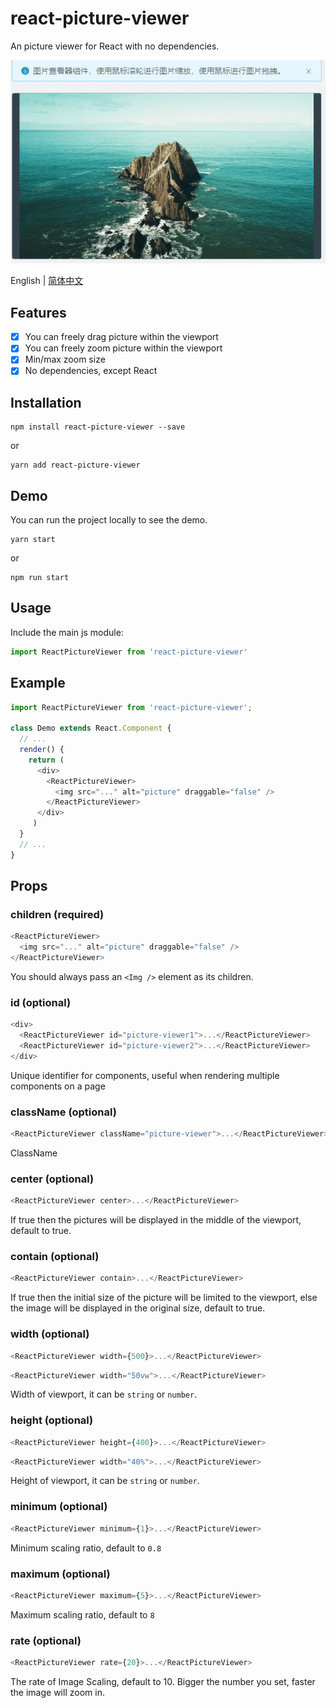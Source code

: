 # react-picture-viewer

An picture viewer for React with no dependencies.

![ReactPictureViewer Demo](https://raw.githubusercontent.com/CRONWMMM/react-picture-viewer/master/demo.gif)

English | [简体中文](https://github.com/CRONWMMM/react-picture-viewer/blob/master/README.zh-cn.md)

## Features

* [x] You can freely drag picture within the viewport
* [x] You can freely zoom picture within the viewport
* [x] Min/max zoom size
* [x] No dependencies, except React

## Installation
```
npm install react-picture-viewer --save
```
or
```
yarn add react-picture-viewer
```

## Demo
You can run the project locally to see the demo.
```
yarn start
```
or
```
npm run start
```

## Usage
Include the main js module:
```js
import ReactPictureViewer from 'react-picture-viewer'
```

## Example
```js
import ReactPictureViewer from 'react-picture-viewer';

class Demo extends React.Component {
  // ...
  render() {
    return (
      <div>
        <ReactPictureViewer>
          <img src="..." alt="picture" draggable="false" />
        </ReactPictureViewer>
      </div>
     )
  }
  // ...
}
```

## Props
### children (required)
```js
<ReactPictureViewer>
  <img src="..." alt="picture" draggable="false" />
</ReactPictureViewer>
```
You should always pass an `<Img />` element as its children.

### id (optional)
```js
<div>
  <ReactPictureViewer id="picture-viewer1">...</ReactPictureViewer>
  <ReactPictureViewer id="picture-viewer2">...</ReactPictureViewer>
</div>
```
Unique identifier for components, useful when rendering multiple components on a page

### className (optional)
```js
<ReactPictureViewer className="picture-viewer">...</ReactPictureViewer>
```
ClassName

### center (optional)
```js
<ReactPictureViewer center>...</ReactPictureViewer>
```
If true then the pictures will be displayed in the middle of the viewport, default to true.

### contain (optional)
```js
<ReactPictureViewer contain>...</ReactPictureViewer>
```
If true then the initial size of the picture will be limited to the viewport, else the image will be displayed in the original size, default to true.

### width (optional)
```js
<ReactPictureViewer width={500}>...</ReactPictureViewer>
```
```js
<ReactPictureViewer width="50vw">...</ReactPictureViewer>
```
Width of viewport, it can be `string` or `number`.

### height (optional)
```js
<ReactPictureViewer height={400}>...</ReactPictureViewer>
```
```js
<ReactPictureViewer width="40%">...</ReactPictureViewer>
```
Height of viewport, it can be `string` or `number`.

### minimum (optional)
```js
<ReactPictureViewer minimum={1}>...</ReactPictureViewer>
```
Minimum scaling ratio, default to `0.8`

### maximum (optional)
```js
<ReactPictureViewer maximum={5}>...</ReactPictureViewer>
```
Maximum scaling ratio, default to `8`

### rate (optional)
```js
<ReactPictureViewer rate={20}>...</ReactPictureViewer>
```
The rate of Image Scaling, default to 10. Bigger the number you set, faster the image will zoom in.

